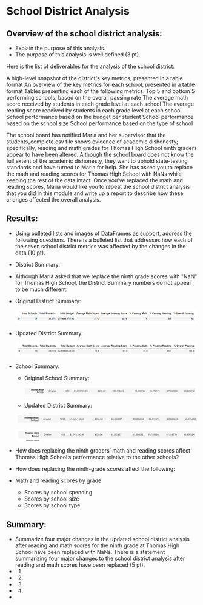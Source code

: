 # School District Analysis

## Overview of the school district analysis: 
- Explain the purpose of this analysis. 
- The purpose of this analysis is well defined (3 pt).

Here is the list of deliverables for the analysis of the school district: 

A high-level snapshot of the district's key metrics, presented in a table format
An overview of the key metrics for each school, presented in a table format
Tables presenting each of the following metrics:
Top 5 and bottom 5 performing schools, based on the overall passing rate
The average math score received by students in each grade level at each school
The average reading score received by students in each grade level at each school
School performance based on the budget per student
School performance based on the school size 
School performance based on the type of school

The school board has notified Maria and her supervisor that the students_complete.csv file shows evidence of academic dishonesty; specifically, reading and math grades for Thomas High School ninth graders appear to have been altered. Although the school board does not know the full extent of the academic dishonesty, they want to uphold state-testing standards and have turned to Maria for help. She has asked you to replace the math and reading scores for Thomas High School with NaNs while keeping the rest of the data intact. Once you’ve replaced the math and reading scores, Maria would like you to repeat the school district analysis that you did in this module and write up a report to describe how these changes affected the overall analysis.

## Results: 
- Using bulleted lists and images of DataFrames as support, address the following questions. There is a bulleted list that addresses how each of the seven school district metrics was affected by the changes in the data (10 pt).

-	District Summary:
  - Although Maria asked that we replace the ninth grade scores with "NaN" for Thomas High School, the District Summary numbers do not appear to be much different.	
  - Original District Summary:
  
    ![District_Summary_DataFrame_Original](Resources/District_Summary_DataFrame_Original.PNG)
    
  - Updated District Summary:  
    
    ![District_Summary_DataFrame_Updated](Resources/District_Summary_DataFrame_Updated.PNG)
    
- School Summary:
  - Original School Summary:
  
    ![THS_School_Summary_Original](Resources/THS_School_Summary_Original.PNG) 
    
  - Updated District Summary:

   ![THS_School_Summary_Updated_Step4](Resources/THS_School_Summary_Updated_Step4.PNG) 
   
   ![THS_School_Summary_Updated_Step14_10to12](Resources/THS_School_Summary_Updated_Step14_10to12.PNG)
    
-	How does replacing the ninth graders’ math and reading scores affect Thomas High School’s performance relative to the other schools?
- How does replacing the ninth-grade scores affect the following:
- Math and reading scores by grade
  - Scores by school spending
  - Scores by school size
  - Scores by school type

## Summary: 
- Summarize four major changes in the updated school district analysis after reading and math scores for the ninth grade at Thomas High School have been replaced with NaNs. There is a statement summarizing four major changes to the school district analysis after reading and math scores have been replaced (5 pt).
- 1)
- 2)
- 3)
- 4)
-
